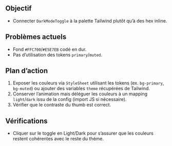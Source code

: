 ## Objectif
- Connecter `DarkModeToggle` à la palette Tailwind plutôt qu’à des hex inline.

## Problèmes actuels
- Fond `#FFC700`/`#E5E7EB` codé en dur.
- Pas d’utilisation des tokens `primary`/`muted`.

## Plan d’action
1. Exposer les couleurs via `StyleSheet` utilisant les tokens (ex. `bg-primary`, `bg-muted`) ou ajouter des variables `theme` récupérées de Tailwind.
2. Conserver l’animation mais déléguer les couleurs à un mapping `light`/`dark` issu de la config (import JS si nécessaire).
3. Vérifier que le contraste du thumb est correct.

## Vérifications
- Cliquer sur le toggle en Light/Dark pour s’assurer que les couleurs restent cohérentes avec le reste du thème.
